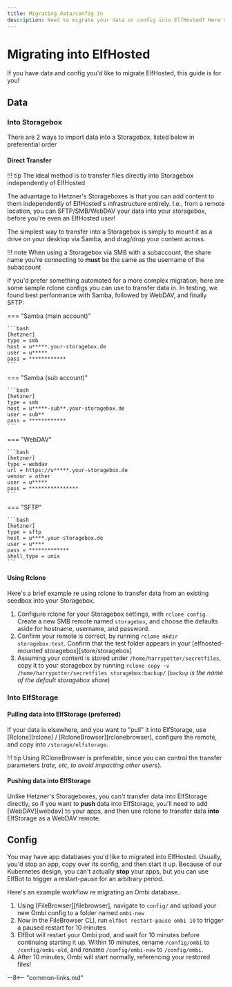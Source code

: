 ```yaml
---
title: Migrating data/config in
description: Need to migrate your data or config into ElfHosted? Here's a detailed guide
---
```


# Migrating into ElfHosted

If you have data and config you'd like to migrate ElfHosted, this guide is for you!

## Data

### Into Storagebox

There are 2 ways to import data into a Storagebox, listed below in preferential order

#### Direct Transfer

!!! tip
    The ideal method is to transfer files directly into Storagebox independently of ElfHosted

The advantage to Hetzner's Storageboxes is that you can add content to them independently of ElfHosted's infrastructure entirely. I.e., from a remote location, you can SFTP/SMB/WebDAV your data into your storagebox, before you're even an ElfHosted user!

The simplest way to transfer into a Storagebox is simply to mount it as a drive on your desktop via Samba, and drag/drop your content across.

!!! note
    When using a Storagebox via SMB with a subaccount, the share name you're connecting to **must** be the same as the username of the subaccount

If you'd prefer something automated for a more complex migration, here are some sample rclone configs you can use to transfer data in. In testing, we found best performance with Samba, followed by WebDAV, and finally SFTP:

=== "Samba (main account)"
    
    ```bash
    [hetzner]
    type = smb
    host = u*****.your-storagebox.de
    user = u*****
    pass = ************
    ```

=== "Samba (sub account)"
    
    ```bash
    [hetzner]
    type = smb
    host = u*****-sub**.your-storagebox.de
    user = sub**
    pass = ************
    ```

=== "WebDAV"

    ```bash
    [hetzner]
    type = webdav
    url = https://u*****.your-storagebox.de
    vendor = other
    user = u*****
    pass = ****************
    ```

=== "SFTP"
    
    ```bash
    [hetzner]
    type = sftp
    host = u****.your-storagebox.de
    user = u****
    pass = *************
    shell_type = unix
    ```

#### Using Rclone

Here's a brief example re using rclone to transfer data from an existing seedbox into your Storagebox.

1. Configure rclone for your Storagebox settings, with `rclone config`. Create a new SMB remote named `storagebox`, and choose the defaults aside for hostname, username, and password.
2. Confirm your remote is correct, by running `rclone mkdir storagebox:test`. Confirm that the test folder appears in your [elfhosted-mounted storagebox][store/storagebox]
3. Assuming your content is stored under `/home/harrypotter/secretfiles`, copy it to your storagebox by running `rclone copy -v /home/harrypotter/secretfiles storagebox:backup/` (*`backup` is the name of the default storagebox share*)

### Into ElfStorage

#### Pulling data into ElfStorage (preferred)

If your data is elsewhere, and you want to "pull" it into ElfStorage, use [Rclone][rclone] / [RcloneBrowser][rclonebrowser], configure the remote, and copy into `/storage/elfstorage`.

!!! tip
    Using RCloneBrowser is preferable, since you can control the transfer parameters (*rate, etc, to avoid impacting other users*).

#### Pushing data into ElfStorage

Unlike Hetzner's Storageboxes, you can't transfer data into ElfStorage directly, so if you want to **push** data into ElfStorage, you'll need to add [WebDAV][webdav] to your apps, and then use rclone to transfer data **into** ElfStorage as a WebDAV remote.

## Config

You may have app databases you'd like to migrated into ElfHosted. Usually, you'd stop an app, copy over its config, and then start it up. Because of our Kubernetes design, you can't actually **stop** your apps, but you can use ElfBot to trigger a restart-pause for an arbitrary period. 

Here's an example workflow re migrating an Ombi database..

1. Using [FileBrowser][filebrowser], navigate to `config/` and upload your new Ombi config to a folder named `ombi-new`
2. Now in the FileBrowser CLI, run `elfbot restart-pause ombi 10` to trigger a paused restart for 10 minutes
3. ElfBot will restart your Ombi pod, and wait for 10 minutes before continuing starting it up. Within 10 minutes, rename `/config/ombi` to `/config/ombi-old`, and rename `/config/ombi-new` to `/config/ombi`. 
4. After 10 minutes, Ombi will start normally, referencing your restored files!


--8<-- "common-links.md"